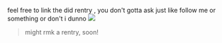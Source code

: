 feel free to link the did rentry , you don't gotta ask just like follow me or something or don't i dunno
![](https://i.imgur.com/RnZ5grg.png)
> might rmk a rentry, soon!
